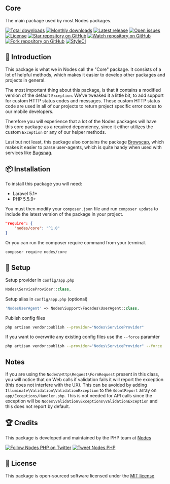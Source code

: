 ## Core

The main package used by most Nodes packages.

[![Total downloads](https://img.shields.io/packagist/dt/nodes/core.svg)](https://packagist.org/packages/nodes/core)
[![Monthly downloads](https://img.shields.io/packagist/dm/nodes/core.svg)](https://packagist.org/packages/nodes/core)
[![Latest release](https://img.shields.io/packagist/v/nodes/core.svg)](https://packagist.org/packages/nodes/core)
[![Open issues](https://img.shields.io/github/issues/nodes-php/core.svg)](https://github.com/nodes-php/core/issues)
[![License](https://img.shields.io/packagist/l/nodes/core.svg)](https://packagist.org/packages/nodes/core)
[![Star repository on GitHub](https://img.shields.io/github/stars/nodes-php/core.svg?style=social&label=Star)](https://github.com/nodes-php/core/stargazers)
[![Watch repository on GitHub](https://img.shields.io/github/watchers/nodes-php/core.svg?style=social&label=Watch)](https://github.com/nodes-php/core/watchers)
[![Fork repository on GitHub](https://img.shields.io/github/forks/nodes-php/core.svg?style=social&label=Fork)](https://github.com/nodes-php/core/network)
[![StyleCI](https://styleci.io/repos/45786039/shield)](https://styleci.io/repos/45786039)

## 📝 Introduction
This package is what we in Nodes call the "Core" package. It consists of a lot of helpful methods, which makes it easier to develop other packages and projects in general.

The most important thing about this package, is that it contains a modified version of the default `Exception`. We've tweaked it a little bit, to add support for custom HTTP status codes and messages.
These custom HTTP status code are used in all of our projects to return project specific error codes to our mobile developers.

Therefore you will experience that a lot of the Nodes packages will have this core package as a required dependency, since it either utilizes the custom `Exception` or any of our helper methods.

Last but not least, this package also contains the package [Browscap](https://github.com/browscap/browscap-php), which makes it easier to parse user-agents, which is quite handy when used with services like [Bugsnag](http://bugsnag.com).

## 📦 Installation

To install this package you will need:

* Laravel 5.1+
* PHP 5.5.9+

You must then modify your `composer.json` file and run `composer update` to include the latest version of the package in your project.

```json
"require": {
    "nodes/core": "^1.0"
}
```

Or you can run the composer require command from your terminal.

```bash
composer require nodes/core
```

## 🔧 Setup

Setup provider in `config/app.php`

```php
Nodes\ServiceProvider::class,
```

Setup alias in `config/app.php` (optional)

```php
'NodesUserAgent' => Nodes\Support\Facades\UserAgent::class,
```

Publish config files

```bash
php artisan vendor:publish --provider="Nodes\ServiceProvider"
```

If you want to overwrite any existing config files use the `--force` paramter

```bash
php artisan vendor:publish --provider="Nodes\ServiceProvider" --force
```

## Notes

If you are using the `Nodes\Http\Request\FormRequest` present in this class, you will notice that on Web calls if validation fails it will report the exception (this does not interfere with the UX). This can be avoided by adding `Illuminate\Validation\ValidationException` to the `$dontReport` array on `app/Exceptions/Handler.php`. This is not needed for API calls since the exception will be `Nodes\Validation\Exceptions\ValidationException` and this does not report by default.

## 🏆 Credits

This package is developed and maintained by the PHP team at [Nodes](http://nodesagency.com)

[![Follow Nodes PHP on Twitter](https://img.shields.io/twitter/follow/nodesphp.svg?style=social)](https://twitter.com/nodesphp) [![Tweet Nodes PHP](https://img.shields.io/twitter/url/http/nodesphp.svg?style=social)](https://twitter.com/nodesphp)

## 📄 License

This package is open-sourced software licensed under the [MIT license](http://opensource.org/licenses/MIT)
